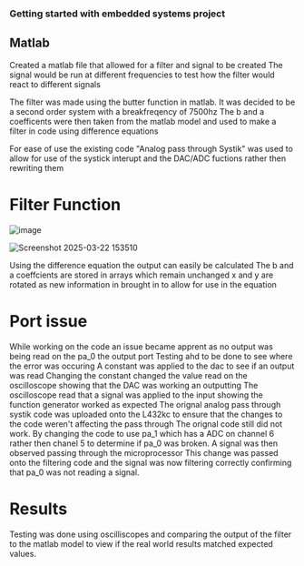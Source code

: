 ### Getting started with embedded systems project

## Matlab
Created a matlab  file that allowed for a filter and signal to be created
The signal would be run at different frequencies to test how the filter would react to different signals

The filter was made using the butter function in matlab.
It was decided to be a second order system with a breakfreqency of 7500hz
The b and a coefficents were then taken from the matlab model and used to make a filter in code using difference equations

For ease of use the existing code "Analog pass through Systik" was used to allow for use of the systick interupt and the DAC/ADC fuctions rather then rewriting them

# Filter Function

![image](https://github.com/user-attachments/assets/34952c4e-3701-4905-b192-ded071ac9886)

![Screenshot 2025-03-22 153510](https://github.com/user-attachments/assets/2820b059-3966-4d76-a4c2-d208965e6768)

Using the difference equation the output can easily be calculated
The b and a coeffcients are stored in arrays which remain unchanged 
x and y are rotated as new information in brought in to allow for use in the equation


# Port issue
While working on the code an issue became apprent as no output was being read on the pa_0 the output port
Testing ahd to be done to see where the error was occuring
A constant was applied to the dac to see if an output was read
Changing the constant changed the value read on the oscilloscope showing that the DAC was working an outputting
The oscilloscope read that a signal was applied to the input showing the function generator worked as expected
The orignal analog pass through systik code was uploaded onto the L432kc to ensure that the changes to the code weren't affecting the pass through
The orignal code still did not work.
By changing the code to use pa_1 which has a ADC on channel 6 rather then chanel 5 to determine if pa_0 was broken.
A signal was then observed passing through the microprocessor
This change was passed onto the filtering code and the signal was now filtering correctly confirming that pa_0 was not reading a signal.

# Results
Testing was done using oscilliscopes and comparing the output of the filter to the matlab model to view if the real world results matched expected values.


